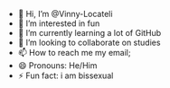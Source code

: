 - 👋 Hi, I’m @Vinny-Locateli
- 👀 I’m interested in fun
- 🌱 I’m currently learning a lot of GitHub
- 💞️ I’m looking to collaborate on studies
- 📫 How to reach me my email; 
- 😄 Pronouns: He/Him
- ⚡ Fun fact: i am bissexual

<!---
Vinny-Locateli/Vinny-Locateli is a ✨ special ✨ repository because its `README.md` (this file) appears on your GitHub profile.
You can click the Preview link to take a look at your changes.
--->
